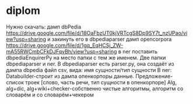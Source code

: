 # diplom

Нужно скачать: дамп dbPedia https://drive.google.com/file/d/18OaFbzUT0kjVRTcgS8Dp9SY7t_nzUPao/view?usp=sharing и закинуть его в dbpediaparser
дамп opencorpora https://drive.google.com/file/d/1gq_EqHCSj_ZW-mA55RWCmbCFkDJFqvBh/view?usp=sharing в ner
поставить dbpediaEnquirerPy на место папки с тем же именем.
Две папки dbpediaparser и ner.
В dbpediaparser есть parser.py, она создаёт из дампа dbpedia файл csv, вида: имя сущности/тип сущности
В ner:
Databuilder-строит из дампа опенкорпоры данные. Предложение-список троек [слово, часть речи, тип сущности в опенкорпоре]
Alg, alg+dic, alg+wiki+checker-собственно чистые алгоритмы, алгоритм со словарём и со словарём+чекером
